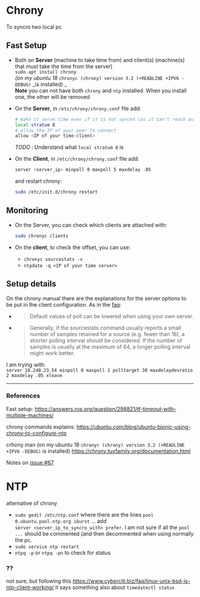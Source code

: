 # Chrony
To syncro two local pc

## Fast Setup
- Both on **Server** (machine to take time from) and client(s) (machine(s) that must take the time from the server)   
  ``` sudo apt install chrony ```  
  _(on my ubuntu 18_ `chronyc (chrony) version 3.2 (+READLINE +IPV6 -DEBUG)` _is installed) _  
  **Note** you can not have both `chrony` and `ntp` installed. When you install one, the other will be removed

- On the **Server**, in `/etc/chrony/chrony.conf` file add:
  ```sh
  # make it serve time even if it is not synced (as it can't reach out)
  local stratum 8
  # allow the IP of your peer to connect
  allow <IP of your time-client>
  ```
  _TODO_ : Understand what `local stratum 8` is 

- On the **Client**, in `/etc/chrony/chrony.conf` file add:
  ```sh
  server <server_ip> minpoll 0 maxpoll 5 maxdelay .05
  ```
  and restart chrony:
  ```bash
  sudo /etc/init.d/chrony restart
  ```

## Monitoring
- On the Server, you can check which clients are attached with:
  ```bash
  sudo chronyc clients
  ```

- On the **client**, to check the offset, you can use:
  - `chronyc sourcestats -v`
  - `ntpdate -q <IP of your time server>`

## Setup details
On the chrony manual there are the explanations for the server options to be put in the client configuration.
As in the [faq](https://chrony.tuxfamily.org/faq.html#_how_can_i_improve_the_accuracy_of_the_system_clock_with_ntp_sources):
- > Default values of poll can be lowered when using your own server. 
- > Generally, if the sourcestats command usually reports a small number of samples retained for a source (e.g. fewer than 16), a shorter polling interval should be considered. If the number of samples is usually at the maximum of 64, a longer polling interval might work better.  

I am trying with:  
```server 10.240.23.54 minpoll 0 maxpoll 2 polltarget 30 maxdelaydevratio 2 maxdelay .05 xleave```


***
### References
Fast setup:
https://answers.ros.org/question/298821/tf-timeout-with-multiple-machines/

chrony commands explains:
https://ubuntu.com/blog/ubuntu-bionic-using-chrony-to-configure-ntp

crhony man (on my ubuntu 18 `chronyc (chrony) version 3.2 (+READLINE +IPV6 -DEBUG)` is installed)
https://chrony.tuxfamily.org/documentation.html

Notes on [issue #67](https://github.com/ADVRHumanoids/TelePhysicalOperation/issues/67)


# NTP
alternative of chrony

- `sudo gedit /etc/ntp.conf` where there are the lines `pool 0.ubuntu.pool.ntp.org iburst` ... add   
   `server <server_ip_to_syncro_with> prefer`.
  I am not sure if all the `pool ...` should be commented (and then decommented when using normally the pc.
- `sudo service ntp restart`
- `ntpq -p` or `ntpq -pn` to check for status

### ??
not sure, but following this https://www.cyberciti.biz/faq/linux-unix-bsd-is-ntp-client-working/ it says something also about `timedatectl status` 
